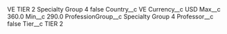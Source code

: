<?xml version="1.0" encoding="UTF-8"?>
<CustomMetadata xmlns="http://soap.sforce.com/2006/04/metadata" xmlns:xsi="http://www.w3.org/2001/XMLSchema-instance" xmlns:xsd="http://www.w3.org/2001/XMLSchema">
    <label>VE TIER 2 Specialty Group 4</label>
    <protected>false</protected>
    <values>
        <field>Country__c</field>
        <value xsi:type="xsd:string">VE</value>
    </values>
    <values>
        <field>Currency__c</field>
        <value xsi:type="xsd:string">USD</value>
    </values>
    <values>
        <field>Max__c</field>
        <value xsi:type="xsd:double">360.0</value>
    </values>
    <values>
        <field>Min__c</field>
        <value xsi:type="xsd:double">290.0</value>
    </values>
    <values>
        <field>ProfessionGroup__c</field>
        <value xsi:type="xsd:string">Specialty Group 4</value>
    </values>
    <values>
        <field>Professor__c</field>
        <value xsi:type="xsd:boolean">false</value>
    </values>
    <values>
        <field>Tier__c</field>
        <value xsi:type="xsd:string">TIER 2</value>
    </values>
</CustomMetadata>

